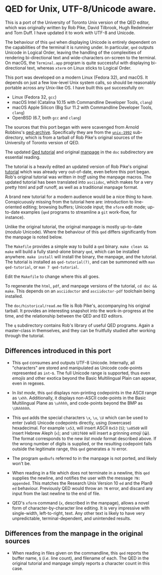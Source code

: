 # QED for Unix, UTF-8/Unicode aware.

This is a port of the University of Toronto Unix version of the QED editor,
which was originally written by Rob Pike, David Tilbrook, Hugh
Redelmeier and Tom Duff. I have updated it to work with UTF-8 and Unicode.

The behaviour of this `qed` when displaying Unicode is entirely dependent on the
capabilities of the terminal it is running under. In particular, `qed` 
outputs Unicode in Logical Order, leaving the handling of the
complexities of rendering bi-directional text and wide-characters on-screen
to the terminal. On macOS, the `Terminal.app` program is quite successful with
displaying bi-directional text, whereas `xterm` on Linux sticks to
Logical Order.

This port was developed on a modern Linux (Fedora 32), and macOS. It
depends on just a few low-level Unix system calls, so should be reasonably
portable across any Unix-like OS. I have built this `qed` successfully on:

+  Linux (Fedora 32, `gcc`)
+  macOS Intel (Catalina 10.15 with Commandline Developer Tools, `clang`)
+  macOS Apple Silicon (Big Sur 11.2 with Commandline Developer Tools, `clang`)
+  OpenBSD (6.7, both `gcc` and `clang`)

The sources that this port began with were scavenged from Arnold Robbins's
[qed-archive](https://github.com/arnoldrobbins/qed-archive). Specifically
they are from the
[`unix-1992`](https://github.com/arnoldrobbins/qed-archive/unix-1992)
sub-directory, which is from a tarball
of Rob Pike's original sources of the University of Toronto version of QED.

The updated [Qed tutorial](doc/qed-tutorial.pdf) 
and original [manpage](doc/qed.1.pdf)
in the `doc` subdirectory are essential reading.

The tutorial is a heavily edited an updated version of Rob Pike's
original [tutorial](doc/historical/qed-tutorial.pdf) which was
already very out-of-date, even before this port began. Rob's
original tutorial was written in _troff_ using the manpage macros.
The updated tutorial has been translated into `asciidoc`, which
makes for a very pretty html and pdf runoff, as well as a traditional
manpage format.

A brand new tutorial for a modern audience would be
a nice thing to have. Conspicuously missing from the tutorial
here are: introduction to line-oriented editing;
browsing buffers; Unicode input; the `xform` edit mode;
up-to-date examples (`qed` programs to streamline a `git`
work-flow, for instance).

Unlike the original tutorial, the original manpage is mostly up-to-date
(*modulo* Unicode). Where the behaviour of this `qed` differs
significantly from the manpage is noted below.

The `Makefile` provides a simple way to build a `qed` binary.
`make clean && make` will build a fully stand-alone binary `qed`, which
can be installed anywhere. `make install` will install the binary,
the manpage, and the tutorial. The tutorial is installed as
`qed-tutorial(7)`, and can be summoned with `man qed-tutorial`, or
`man 7 qed-tutorial`.

Edit the `Makefile` to change where this all goes. 

To regenerate the `html`, `pdf`, and manpage versions of the tutorial,
`cd doc && make`. This depends on an `asciidoctor` and `asciidoctor-pdf`
toolchain being installed.

The `doc/historical/read.me` file is Rob Pike's, accompanying his original tarball. It
provides an interesting snapshot into the work-in-progress at the time, and the
relationship between the QED and ED editors.

The `q` subdirectory contains Rob's library of useful QED programs. Again
a master-class in themselves, and they can be fruitfully studied after working
through the tutorial.

## Differences introduced in this port

+ This `qed` consumes and outputs UTF-8 Unicode. Internally, all
  "characters" are stored and manipulated as Unicode code-points
  represented as `int`-s. The full Unicode range is supported,
  thus even _emojis_ and other exotica beyond the Basic
  Multilingual Plain can appear,
  even in regexes. 

+ In *list mode*, this `qed` displays non-printing codepoints in the
  ASCII range as `\xhh`. Additionally, it displays non-ASCII
  code-points in the Basic Multilingual Plane as `\uhhhh`, and
  code-points beyond the BMP as `\Uhhhhhh`.

+ This `qed` adds the special characters `\x`, `\u`, `\U` which
  can be used to enter (valid) Unicode codepoints directly, using 
  (lowercase) hexadecimal. For example `\x53`, will insert
  ASCII `0x53` (`S`); `\u05d0` will insert Hebrew Aleph (`א`); and
  `\U01f600` will insert a grinning _emoji_ (`😀`). The format
  corresponds to the new *list mode* format described above.
  If the wrong number of digits is supplied, or the resulting
  codepoint falls outside the legitimate range, this `qed` generates
  a `?U` error.

+ The program `qedbufs` referred to in the manpage is not ported,
  and likely won't be.

+ When reading in a file which does not terminate in a newline, this
  `qed` supplies the newline, and notifies the user with the message
  `?N: appended`. This matches the Research Unix Version 10 `ed` and
  the Plan9 `ed` behaviour. Previously
  QED would throw an `?N` error, and discard any input from the last
  newline to the end of file.

* QED's `xform` command (`x`, described in the manpage),
  allows a novel form of character-by-character line
  editing. It is very impressive with single-width, left-to-right,
  text. Any other text is likely to have very unpredictable,
  terminal-dependent, and unintended results.

## Differences from the manpage in the original sources

+ When reading in files given on the commandline, this `qed` reports
  the buffer name, `$` (_i.e._ line count), and filename of each. The
  QED in the original tutorial and manpage simply reports a character count in
  this case.

